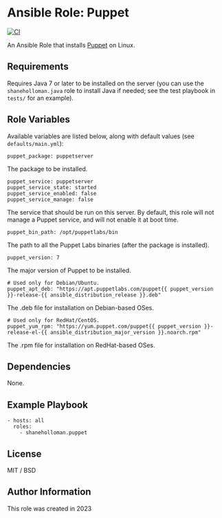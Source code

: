 # Ansible Role: Puppet

[![CI](https://github.com/shaneholloman/ansible-role-puppet/actions/workflows/ci.yml/badge.svg)](https://github.com/shaneholloman/ansible-role-puppet/actions/workflows/ci.yml)

An Ansible Role that installs [Puppet](https://www.puppet.com) on Linux.

## Requirements

Requires Java 7 or later to be installed on the server (you can use the `shaneholloman.java` role to install Java if needed; see the test playbook in `tests/` for an example).

## Role Variables

Available variables are listed below, along with default values (see `defaults/main.yml`):

    puppet_package: puppetserver

The package to be installed.

    puppet_service: puppetserver
    puppet_service_state: started
    puppet_service_enabled: false
    puppet_service_manage: false

The service that should be run on this server. By default, this role will not manage a Puppet service, and will not enable it at boot time.

    puppet_bin_path: /opt/puppetlabs/bin

The path to all the Puppet Labs binaries (after the package is installed).

    puppet_version: 7

The major version of Puppet to be installed.

    # Used only for Debian/Ubuntu.
    puppet_apt_deb: "https://apt.puppetlabs.com/puppet{{ puppet_version }}-release-{{ ansible_distribution_release }}.deb"

The .deb file for installation on Debian-based OSes.

    # Used only for RedHat/CentOS.
    puppet_yum_rpm: "https://yum.puppet.com/puppet{{ puppet_version }}-release-el-{{ ansible_distribution_major_version }}.noarch.rpm"

The .rpm file for installation on RedHat-based OSes.

## Dependencies

None.

## Example Playbook

    - hosts: all
      roles:
        - shaneholloman.puppet

## License

MIT / BSD

## Author Information

This role was created in 2023
